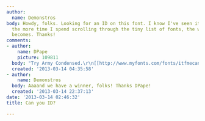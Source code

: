 ```yaml
---
author:
  name: Demonstros
body: Howdy, folks. Looking for an ID on this font. I know I've seen it before, but
  the more time I spend scrolling through the tiny list of fonts, the worse my headache
  becomes. Thanks!
comments:
- author:
    name: DPape
    picture: 109811
  body: "Try Army Condensed.\r\n[[http://www.myfonts.com/fonts/itfmecanorma/stencil/]]"
  created: '2013-03-14 04:35:58'
- author:
    name: Demonstros
  body: Aaaand we have a winner, folks! Thanks DPape!
  created: '2013-03-14 22:37:13'
date: '2013-03-14 02:46:32'
title: Can you ID?

---
```

